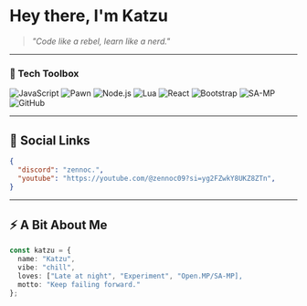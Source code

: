 # Hey there, I'm **Katzu**

> *"Code like a rebel, learn like a nerd."*

---

### 🧰 Tech Toolbox

![JavaScript](https://img.shields.io/badge/-JavaScript-black?style=flat-square&logo=javascript)
![Pawn](https://img.shields.io/badge/-Pawn-DB7114?style=flat-square&logo=codeforces)
![Node.js](https://img.shields.io/badge/-Node.js-339933?style=flat-square&logo=nodedotjs&logoColor=white)
![Lua](https://img.shields.io/badge/-Lua-2C2D72?style=flat-square&logo=lua)
![React](https://img.shields.io/badge/-React-20232A?style=flat-square&logo=react)
![Bootstrap](https://img.shields.io/badge/-Bootstrap-7952B3?style=flat-square&logo=bootstrap&logoColor=white)
![SA-MP](https://img.shields.io/badge/-SA--MP-DB7114?style=flat-square&logo=rockstar)
![GitHub](https://img.shields.io/badge/-GitHub-181717?style=flat-square&logo=github)

---

## 🔗 Social Links

```json
{
  "discord": "zennoc.",
  "youtube": "https://youtube.com/@zennoc09?si=yg2FZwkY8UKZ8ZTn",
}
```

---

## ⚡ A Bit About Me
```ts
const katzu = {
  name: "Katzu",
  vibe: "chill",
  loves: ["Late at night", "Experiment", "Open.MP/SA-MP],
  motto: "Keep failing forward."
};
